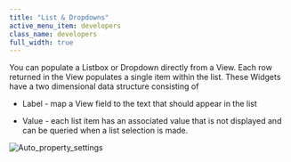 ```yaml
---
title: "List & Dropdowns"
active_menu_item: developers
class_name: developers
full_width: true
---
```



You can populate a Listbox or Dropdown directly from a View. Each row returned in the View populates a single item within the list. These Widgets have a two dimensional data structure consisting of

 - Label - map a View field to the text that should appear in the list

 - Value - each list item has an associated value that is not displayed and can be queried when a list selection is made.

![Auto\_property\_settings](/img/docs/auto_property_settings.zoom64.png)
